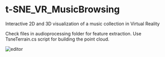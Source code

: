 # t-SNE_VR_MusicBrowsing

Interactive 2D and 3D visualization of a music collection in Virtual Reality

Check files in audioprocessing folder for feature extraction. Use TsneTerrain.cs script for building the point cloud.

![editor](https://user-images.githubusercontent.com/43093891/190410746-1c0a278f-1ee3-4936-8436-ce4608ccddec.png)

